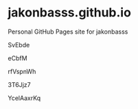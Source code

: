 # jakonbasss.github.io
Personal GitHub Pages site for jakonbasss
















SvEbde








eCbfM




rfVspnWh


3T6Jjz7

YcelAaxrKq
